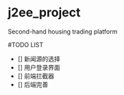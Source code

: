# j2ee_project
Second-hand housing trading platform

#TODO LIST
- [] 新闻源的选择
- [] 用户登录界面
- [] 前端拦截器
- [] 后端完善
